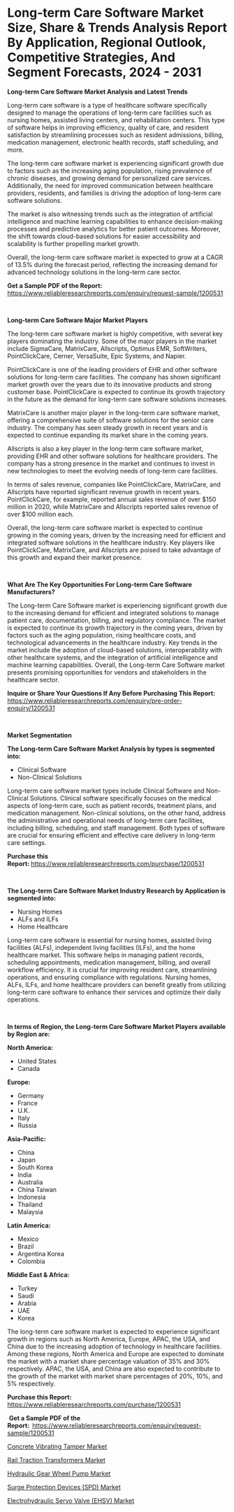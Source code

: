 <p><h1>Long-term Care Software Market Size, Share & Trends Analysis Report By Application, Regional Outlook, Competitive Strategies, And Segment Forecasts, 2024 - 2031</h1></p><p><strong>Long-term Care Software Market Analysis and Latest Trends</strong></p>
<p><p>Long-term care software is a type of healthcare software specifically designed to manage the operations of long-term care facilities such as nursing homes, assisted living centers, and rehabilitation centers. This type of software helps in improving efficiency, quality of care, and resident satisfaction by streamlining processes such as resident admissions, billing, medication management, electronic health records, staff scheduling, and more.</p><p>The long-term care software market is experiencing significant growth due to factors such as the increasing aging population, rising prevalence of chronic diseases, and growing demand for personalized care services. Additionally, the need for improved communication between healthcare providers, residents, and families is driving the adoption of long-term care software solutions.</p><p>The market is also witnessing trends such as the integration of artificial intelligence and machine learning capabilities to enhance decision-making processes and predictive analytics for better patient outcomes. Moreover, the shift towards cloud-based solutions for easier accessibility and scalability is further propelling market growth.</p><p>Overall, the long-term care software market is expected to grow at a CAGR of 13.5% during the forecast period, reflecting the increasing demand for advanced technology solutions in the long-term care sector.</p></p>
<p><strong>Get a Sample PDF of the Report:&nbsp;</strong> <a href="https://www.reliableresearchreports.com/enquiry/request-sample/1200531">https://www.reliableresearchreports.com/enquiry/request-sample/1200531</a></p>
<p>&nbsp;</p>
<p><strong>Long-term Care Software Major Market Players</strong></p>
<p><p>The long-term care software market is highly competitive, with several key players dominating the industry. Some of the major players in the market include SigmaCare, MatrixCare, Allscripts, Optimus EMR, SoftWriters, PointClickCare, Cerner, VersaSuite, Epic Systems, and Napier.</p><p>PointClickCare is one of the leading providers of EHR and other software solutions for long-term care facilities. The company has shown significant market growth over the years due to its innovative products and strong customer base. PointClickCare is expected to continue its growth trajectory in the future as the demand for long-term care software solutions increases.</p><p>MatrixCare is another major player in the long-term care software market, offering a comprehensive suite of software solutions for the senior care industry. The company has seen steady growth in recent years and is expected to continue expanding its market share in the coming years.</p><p>Allscripts is also a key player in the long-term care software market, providing EHR and other software solutions for healthcare providers. The company has a strong presence in the market and continues to invest in new technologies to meet the evolving needs of long-term care facilities.</p><p>In terms of sales revenue, companies like PointClickCare, MatrixCare, and Allscripts have reported significant revenue growth in recent years. PointClickCare, for example, reported annual sales revenue of over $150 million in 2020, while MatrixCare and Allscripts reported sales revenue of over $100 million each.</p><p>Overall, the long-term care software market is expected to continue growing in the coming years, driven by the increasing need for efficient and integrated software solutions in the healthcare industry. Key players like PointClickCare, MatrixCare, and Allscripts are poised to take advantage of this growth and expand their market presence.</p></p>
<p>&nbsp;</p>
<p><strong>What Are The Key Opportunities For Long-term Care Software Manufacturers?</strong></p>
<p><p>The Long-term Care Software market is experiencing significant growth due to the increasing demand for efficient and integrated solutions to manage patient care, documentation, billing, and regulatory compliance. The market is expected to continue its growth trajectory in the coming years, driven by factors such as the aging population, rising healthcare costs, and technological advancements in the healthcare industry. Key trends in the market include the adoption of cloud-based solutions, interoperability with other healthcare systems, and the integration of artificial intelligence and machine learning capabilities. Overall, the Long-term Care Software market presents promising opportunities for vendors and stakeholders in the healthcare sector.</p></p>
<p><strong>Inquire or Share Your Questions If Any Before Purchasing This Report:</strong> <a href="https://www.reliableresearchreports.com/enquiry/pre-order-enquiry/1200531">https://www.reliableresearchreports.com/enquiry/pre-order-enquiry/1200531</a></p>
<p>&nbsp;</p>
<p><strong>Market Segmentation</strong></p>
<p><strong>The Long-term Care Software Market Analysis by types is segmented into:</strong></p>
<p><ul><li>Clinical Software</li><li>Non-Clinical Solutions</li></ul></p>
<p><p>Long-term care software market types include Clinical Software and Non-Clinical Solutions. Clinical software specifically focuses on the medical aspects of long-term care, such as patient records, treatment plans, and medication management. Non-clinical solutions, on the other hand, address the administrative and operational needs of long-term care facilities, including billing, scheduling, and staff management. Both types of software are crucial for ensuring efficient and effective care delivery in long-term care settings.</p></p>
<p><strong>Purchase this Report:&nbsp;</strong><a href="https://www.reliableresearchreports.com/purchase/1200531">https://www.reliableresearchreports.com/purchase/1200531</a></p>
<p>&nbsp;</p>
<p><strong>The Long-term Care Software Market Industry Research by Application is segmented into:</strong></p>
<p><ul><li>Nursing Homes</li><li>ALFs and ILFs</li><li>Home Healthcare</li></ul></p>
<p><p>Long-term care software is essential for nursing homes, assisted living facilities (ALFs), independent living facilities (ILFs), and the home healthcare market. This software helps in managing patient records, scheduling appointments, medication management, billing, and overall workflow efficiency. It is crucial for improving resident care, streamlining operations, and ensuring compliance with regulations. Nursing homes, ALFs, ILFs, and home healthcare providers can benefit greatly from utilizing long-term care software to enhance their services and optimize their daily operations.</p></p>
<p>&nbsp;</p>
<p><strong>In terms of Region, the Long-term Care Software Market Players available by Region are:</strong></p>
<p>
    <p> <strong> North America: </strong>
        <ul>
            <li>United States</li>
            <li>Canada</li>
        </ul>
        </p> 
    <p> <strong> Europe: </strong>
        <ul>
            <li>Germany</li>
            <li>France</li>
            <li>U.K.</li>
            <li>Italy</li>
            <li>Russia</li>
        </ul>
        </p> 
    <p> <strong> Asia-Pacific: </strong>
        <ul>
            <li>China</li>
            <li>Japan</li>
            <li>South Korea</li>
            <li>India</li>
            <li>Australia</li>
            <li>China Taiwan</li>
            <li>Indonesia</li>
            <li>Thailand</li>
            <li>Malaysia</li>
        </ul>
        </p> 
    <p> <strong> Latin America: </strong>
        <ul>
            <li>Mexico</li>
            <li>Brazil</li>
            <li>Argentina Korea</li>
            <li>Colombia</li>
        </ul>
        </p> 
    <p> <strong> Middle East & Africa: </strong>
        <ul>
            <li>Turkey</li>
            <li>Saudi</li>
            <li>Arabia</li>
            <li>UAE</li>
            <li>Korea</li>
        </ul>
    </p>
    </p>
<p><p>The long-term care software market is expected to experience significant growth in regions such as North America, Europe, APAC, the USA, and China due to the increasing adoption of technology in healthcare facilities. Among these regions, North America and Europe are expected to dominate the market with a market share percentage valuation of 35% and 30% respectively. APAC, the USA, and China are also expected to contribute to the growth of the market with market share percentages of 20%, 10%, and 5% respectively.</p></p>
<p><strong>Purchase this Report: </strong><a href="https://www.reliableresearchreports.com/purchase/1200531">https://www.reliableresearchreports.com/purchase/1200531</a></p>
<p>&nbsp;<strong>Get a Sample PDF of the Report:&nbsp;&nbsp;</strong><a href="https://www.reliableresearchreports.com/enquiry/request-sample/1200531">https://www.reliableresearchreports.com/enquiry/request-sample/1200531</a></p>
<p><strong></strong></p>
<p><p><a href="https://medium.com/@stephenwilson4547/concrete-vibrating-tamper-market-insights-into-market-cagr-market-trends-and-growth-strategies-e21eaf219d76">Concrete Vibrating Tamper Market</a></p><p><a href="https://medium.com/@stephenwilson4547/rail-traction-transformers-market-size-and-market-trends-complete-industry-overview-2024-to-2031-24bb309f1e58">Rail Traction Transformers Market</a></p><p><a href="https://medium.com/@stephenwilson4547/hydraulic-gear-wheel-pump-market-analysis-and-sze-forecasted-for-period-from-2024-to-2031-69d22c64f0dd">Hydraulic Gear Wheel Pump Market</a></p><p><a href="https://medium.com/@stephenwilson4547/surge-protection-devices-spd-market-furnishes-information-on-market-share-market-trends-and-b6510617ac68">Surge Protection Devices (SPD) Market</a></p><p><a href="https://medium.com/@stephenwilson4547/electrohydraulic-servo-valve-ehsv-market-size-reveals-the-best-marketing-channels-in-global-c98469811ba0">Electrohydraulic Servo Valve (EHSV) Market</a></p></p>
